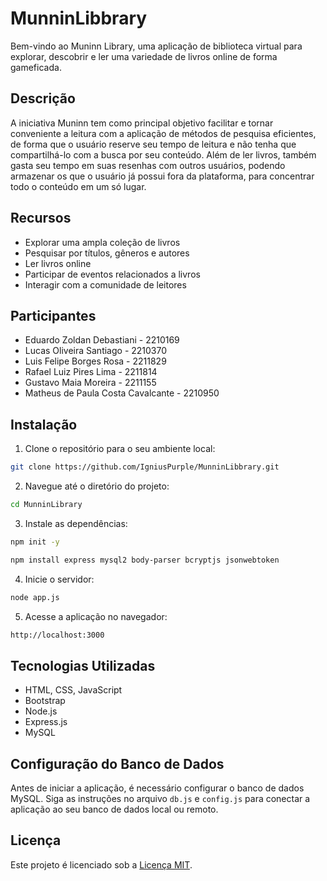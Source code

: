 # MunninLibbrary

Bem-vindo ao Muninn Library, uma aplicação de biblioteca virtual para explorar, descobrir e ler uma variedade de livros online de forma gameficada.

## Descrição

 A iniciativa Muninn tem como principal objetivo facilitar e tornar conveniente a leitura com a aplicação de métodos de pesquisa eficientes, de forma que o usuário reserve seu tempo de leitura e não tenha que compartilhá-lo com a busca por seu conteúdo. Além de ler livros, também gasta seu tempo em suas resenhas com outros usuários, podendo armazenar os que o usuário já possui fora da plataforma, para concentrar todo o conteúdo em um só lugar.

## Recursos

- Explorar uma ampla coleção de livros
- Pesquisar por títulos, gêneros e autores
- Ler livros online
- Participar de eventos relacionados a livros
- Interagir com a comunidade de leitores

## Participantes

- Eduardo Zoldan Debastiani - 2210169
- Lucas Oliveira Santiago - 2210370
- Luis Felipe Borges Rosa - 2211829
- Rafael Luiz Pires Lima - 2211814
- Gustavo Maia Moreira - 2211155
- Matheus de Paula Costa Cavalcante - 2210950

## Instalação

1. Clone o repositório para o seu ambiente local:

```bash
git clone https://github.com/IgniusPurple/MunninLibbrary.git
```

2. Navegue até o diretório do projeto:

```bash
cd MunninLibrary
```

3. Instale as dependências:

```bash
npm init -y
```
```bash
npm install express mysql2 body-parser bcryptjs jsonwebtoken
```

4. Inicie o servidor:

```bash
node app.js
```


5. Acesse a aplicação no navegador:

```bash
http://localhost:3000
```

## Tecnologias Utilizadas

- HTML, CSS, JavaScript
- Bootstrap
- Node.js
- Express.js
- MySQL

## Configuração do Banco de Dados

Antes de iniciar a aplicação, é necessário configurar o banco de dados MySQL. Siga as instruções no arquivo `db.js` e `config.js` para conectar a aplicação ao seu banco de dados local ou remoto.


## Licença

Este projeto é licenciado sob a [Licença MIT](https://opensource.org/licenses/MIT).

